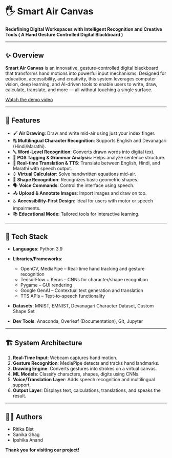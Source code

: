 # 🖐️ Smart Air Canvas

**Redefining Digital Workspaces with Intelligent Recognition and Creative Tools ( A Hand Gesture Controlled Digital Blackboard )**

---

## ✨ Overview

**Smart Air Canvas** is an innovative, gesture-controlled digital blackboard that transforms hand motions into powerful input mechanisms. Designed for education, accessibility, and creativity, this system leverages computer vision, deep learning, and AI-driven tools to enable users to write, draw, calculate, translate, and more — all without touching a single surface.

[Watch the demo video](Demo.mp4)

---

## 🎯 Features

* 🖌️ **Air Drawing**: Draw and write mid-air using just your index finger.
* 🔠 **Multilingual Character Recognition**: Supports English and Devanagari (Hindi/Marathi).
* 🔤 **Word-Level Recognition**: Converts drawn words into digital text.
* 🧠 **POS Tagging & Grammar Analysis**: Helps analyze sentence structure.
* 🔄 **Real-time Translation & TTS**: Translate between English, Hindi, and Marathi with speech output.
* ➗ **Virtual Calculator**: Solve handwritten equations mid-air.
* 🔺 **Shape Recognition**: Recognizes basic geometric shapes.
* 🗣️ **Voice Commands**: Control the interface using speech.
* 📤 **Upload & Annotate Images**: Import images and draw on top.
* ♿ **Accessibility-First Design**: Ideal for users with motor or speech impairments.
* 📚 **Educational Mode**: Tailored tools for interactive learning.

---

## 🔧 Tech Stack

* **Languages**: Python 3.9
* **Libraries/Frameworks**:

  * OpenCV, MediaPipe – Real-time hand tracking and gesture recognition
  * TensorFlow + Keras – CNNs for character/shape recognition
  * Pygame – GUI rendering
  * Google GenAI – Contextual text generation and translation
  * TTS APIs – Text-to-speech functionality
* **Datasets**: MNIST, EMNIST, Devanagari Character Dataset, Custom Shape Set
* **Dev Tools**: Anaconda, Overleaf (Documentation), Git, Jupyter

---

## 🏗️ System Architecture

1. **Real-Time Input**: Webcam captures hand motion.
2. **Gesture Recognition**: MediaPipe detects and tracks hand landmarks.
3. **Drawing Engine**: Converts gestures into strokes on a virtual canvas.
4. **ML Models**: Classify characters, shapes, digits using CNNs.
5. **Voice/Translation Layer**: Adds speech recognition and multilingual support.
6. **Output Layer**: Displays text, calculations, translations, and speaks the result.

---

## 👩‍💻 Authors

* Ritika Bist 
* Sanika Ghag 
* Ipshika Anand 

**Thank you for visiting our project!**
